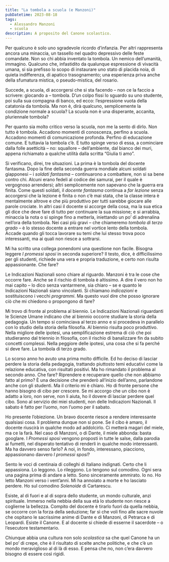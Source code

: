 ```yaml
---
title: "La tombola a scuola (e Manzoni)"
pubDatetime: 2023-08-18
tags: 
  - Alessandro Manzoni
  - scuola
description: A proposito del Canone scolastico.
---
```


Per qualcuno è solo uno sgradevole ricordo d’infanzia. Per altri rappresenta ancora una minaccia, un tassello nel quadro depressivo delle feste comandate. Non so chi abbia inventato la tombola. Un nemico dell’umanità, immagino. Qualcuno che, infastidito da qualunque espressione di vivacità umana, si sia prefisso lo scopo di instaurare uno stato di placida noia, di quieta indifferenza, di apatico trasognamento; una esperienza priva anche della sfumatura mistica, o pseudo-mistica, del rosario.

Succede, a scuola, di accorgersi che si sta facendo – non ce la faccio a scrivere: giocando a – tombola. D’un colpo fissi lo sguardo su uno studente, poi sulla sua compagna di banco, ed ecco: l’espressione vuota della catatonia da tombola. Ma non è, dirà qualcuno, semplicemente la condizione normale a scuola? La scuola non è una disperante, accanita, pluriennale tombola?

Per quanto sia molto critico verso la scuola, non me la sento di dirlo. Non tutto è tombola. Accadono momenti di conoscenza, perfino a scuola. Accadono momenti di comunicazione profonda. Perfino di educazione comune. E tuttavia la tombola c’è. E tutto spinge verso di essa, a cominciare dalla folle asetticità – no: squallore – dell’ambiente, dal bianco dei muri, appena richiamato a qualche utilità dalla scritta “Giulia ti amo”. 

Si verificano, direi, tre situazioni. La prima è la tombola del docente fantasma. Dopo la fine della seconda guerra mondiale alcuni soldati giapponesi – i _soldati fantasma_ – continuarono a combattere, non si sa bene contro chi. Alcuni erano fedeli al codice dei samurai, per il quale è vergognoso arrendersi; altri semplicemente non sapevano che la guerra era finita. Come questi soldati, il _docente fantasma_ continua a _far lezione_ senza accorgersi che la lezione è finita o non c’è mai stata, che la classe intera è mentalmente altrove e che più produttivo per tutti sarebbe giocare alle parole crociate. In altri casi il docente si accorge della cosa, ma la sua etica gli dice che deve fare di tutto per continuare la sua missione; e si arrabbia, minaccia la nota o si spinge fino a metterla, iniettando un po’ di adrenalina nell’ora della tombola. Nei casi più gravi – che chiameremo _tombola di terzo grado_ – è lo stesso docente a entrare nel vortice lento della tombola. Accade quando gli tocca lavorare su temi che lui stesso trova poco interessanti, ma ai quali non riesce a sottrarsi.

Mi ha scritto una collega ponendomi una questione non facile. Bisogna leggere _I promessi sposi_ in seconda superiore? Il testo, dice, è difficilissimo per gli studenti, richiede una vera e propria traduzione, e certo non risulta appassionante. Che fare?

Le Indicazioni Nazionali sono chiare al riguardo. Manzoni è tra le cose che occorre fare. Anche se il rischio di tombola è altissimo. A dire il vero non ho mai capito – lo dico senza vantarmene, sia chiaro – se e quanto le Indicazioni Nazionali siano vincolanti. Si chiamano _indicazioni_ e sostituiscono i vecchi _programmi_. Ma questo vuol dire che posso ignorare ciò che mi chiedono o propongono di fare?

Mi trovo di fronte al problema al biennio. Le Indicazioni Nazionali riguardanti le Scienze Umane indicano che al biennio occorre studiare la storia della pedagogia. Un tempo si cominciava al terzo anno e si procedeva in parallelo con lo studio della storia della filosofia. Al biennio risulta poco produttivo. Nella migliore delle ipotesi, una semplificazione estrema di ciò che poi studieranno dal triennio in filosofia, con il rischio di banalizzare fin da subito concetti complessi. Nella peggiore delle ipotesi, una cosa che si fa perché si deve fare. La tombola di terzo grado.

Lo scorso anno ho avuto una prima molto difficile. Ed ho deciso di lasciar perdere la storia della pedagogia, trattando piuttosto temi educativi come la relazione educativa, con risultati positivi. Ma ho rimandato il problema al secondo anno. Che fare? Riprendere e recuperare quello che non abbiamo fatto al primo? È una decisione che prenderò all’inizio dell’anno, parlandone anche con gli studenti. Ma il criterio mi è chiaro. Ho di fronte persone che hanno bisogno di cibo per crescere. Se mi accorgo che un cibo non è adatto a loro, non serve, non li aiuta, ho il dovere di lasciar perdere quel cibo. Sono al servizio dei miei studenti, non delle Indicazioni Nazionali. Il sabato è fatto per l’uomo, non l’uomo per il sabato.

Ho presente l’obiezione. Un bravo docente riesce a rendere interessante qualsiasi cosa. Il problema dunque non si pone. Se il cibo è amaro, il docente riuscirà in qualche modo ad addolcirlo. Ci metterà magari del miele, ma ce la farà. Nel caso di Manzoni, o di Dante, il miele abbonda: basta googlare. I _Promessi sposi_ vengono proposti in tutte le salse, dalla parodia ai fumetti, nel disperato tentativo di renderli in qualche modo interessanti. Ma ha davvero senso farlo? A noi, in fondo, interessano, piacciono, appassionano davvero _I promessi sposi_?

Sento le voci di centinaia di colleghi di Italiano indignati. Certo che li appassiona. Lo leggono. Lo rileggono. Lo tengono sul comodino. Ogni sera una pagina prima di andare a letto. Sono sinceramente ammirato. Io no. Ho letto Manzoni verso i vent’anni. Mi ha annoiato a morte e ho lasciato perdere. Ho sul comodino _Solenoide_ di Cartarescu.

Esiste, al di fuori e al di sopra dello studente, un mondo culturale, anzi spirituale. Immerso nella nebbia della sua età lo studente non riesce a coglierne la bellezza. Compito del docente è tirarlo fuori da quella nebbia, se occorre con la forza della seduzione; far sì che voli fino alle sacre nuvole che ospitano le sacrissime anime di Dante e di Manzoni, di Petrarca e di Leopardi. Esiste il Canone. E al docente si chiede di esserne il sacerdote – o l’esecutore testamentario.

Chiunque abbia una cultura non solo _scolastica_ sa che quel Canone ha un bel po’ di crepe, che è il risultato di scelte anche politiche, e che c’è un mondo meraviglioso al di là di esso. E pensa che no, non c’era davvero bisogno di essere così rigidi.

 
